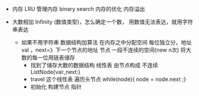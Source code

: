 - 内存 
  LRU 管理内存
  binary search 内存的优化
  内存溢出

- 大数相加
    Infinity (数值类型)，怎么确定一个数，
    用数值无法表达，就用字符串表达

    - 如果不用字符串
      数据结构加算法
      在内存之中分配空间 每位独立分，地址 val ，next=》下一个节点的地址
      节点 一段不连续的空间(new n次) 将大数的每一位用链表储存
      - 找到了储存大数的数据结构 线性表 由节点构成  不连续ListNode{val:,next:}
      - travel 这个线性表 遍历头节点  while(node){ node = node.next ;}
      - 初始化
        构建节点 指针

